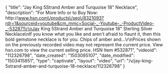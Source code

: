 {
    "title": "Jay King 5Strand Amber and Turquoise 18\" Necklace",
    "description": "For More Info or to Buy Now: http:\/\/www.hsn.com\/products\/seo\/8321093?rdr=1&sourceid=youtube&cm_mmc=Social-_-Youtube-_-ProductVideo-_-532871\r\nJay King 5Strand Amber and Turquoise 18\" Sterling Silver Necklace\nIf you know what you like and aren't afraid to flaunt it, then this bold gemstone necklace is for you. Chips of amber and...\r\nPrices shown on the previously recorded video may not represent the current price.  View hsn.com to view the current selling price. HSN Item #532871",
    "videoid": "112326798",
    "date_created": "1503095107",
    "date_modified": "1503415851",
    "type": "captivate",
    "layout": "video",
    "url": "\/v\/jay-king-5strand-amber-and-turquoise-18-necklace\/112326798"
}